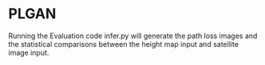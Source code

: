 # PLGAN

Running the Evaluation code infer.py will generate the path loss images and the statistical comparisons between the height map input and satellite image input.
